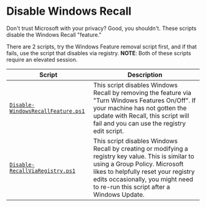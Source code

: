 # Disable Windows Recall

Don't trust Microsoft with your privacy? Good, you shouldn't. These scripts disable the Windows Recall "feature."

There are 2 scripts, try the Windows Feature removal script first, and if that fails, use the script that disables via registry. **NOTE**: Both of these scripts require an elevated session.

| Script | Description |
| ------ | ----------- |
| [`Disable-WindowsRecallFeature.ps1`](./Disable-WindowsRecallFeature.ps1) | This script disables Windows Recall by removing the feature via "Turn Windows Features On/Off". If your machine has not gotten the update with Recall, this script will fail and you can use the registry edit script. |
| [`Disable-RecallViaRegistry.ps1`](./Disable-RecallViaRegistry.ps1) | This script disables Windows Recall by creating or modifying a registry key value. This is similar to using a Group Policy. Microsoft likes to helpfully reset your registry edits occasionally, you might need to re-run this script after a Windows Update. |
